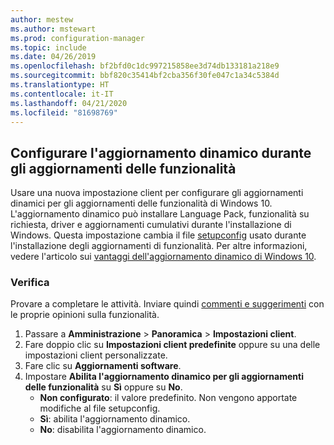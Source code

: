 ```yaml
---
author: mestew
ms.author: mstewart
ms.prod: configuration-manager
ms.topic: include
ms.date: 04/26/2019
ms.openlocfilehash: bf2bfd0c1dc997215858ee3d74db133181a218e9
ms.sourcegitcommit: bbf820c35414bf2cba356f30fe047c1a34c5384d
ms.translationtype: HT
ms.contentlocale: it-IT
ms.lasthandoff: 04/21/2020
ms.locfileid: "81698769"
---
```

## <a name="configure-dynamic-update-during-feature-updates"></a>Configurare l'aggiornamento dinamico durante gli aggiornamenti delle funzionalità
<!--4062619-->
Usare una nuova impostazione client per configurare gli aggiornamenti dinamici per gli aggiornamenti delle funzionalità di Windows 10. L'aggiornamento dinamico può installare Language Pack, funzionalità su richiesta, driver e aggiornamenti cumulativi durante l'installazione di Windows. Questa impostazione cambia il file [setupconfig](https://docs.microsoft.com/windows-hardware/manufacture/desktop/windows-setup-automation-overview) usato durante l'installazione degli aggiornamenti di funzionalità. Per altre informazioni, vedere l'articolo sui [vantaggi dell'aggiornamento dinamico di Windows 10](https://techcommunity.microsoft.com/t5/Windows-IT-Pro-Blog/The-benefits-of-Windows-10-Dynamic-Update/ba-p/467847). 

### <a name="try-it-out"></a>Verifica

Provare a completare le attività. Inviare quindi [commenti e suggerimenti](../../../../understand/find-help.md#product-feedback) con le proprie opinioni sulla funzionalità.

1. Passare a **Amministrazione** > **Panoramica** > **Impostazioni client**.
1. Fare doppio clic su **Impostazioni client predefinite** oppure su una delle impostazioni client personalizzate.
1. Fare clic su **Aggiornamenti software**.
1. Impostare **Abilita l'aggiornamento dinamico per gli aggiornamenti delle funzionalità** su **Sì** oppure su **No**.
    - **Non configurato**: il valore predefinito. Non vengono apportate modifiche al file setupconfig.
    - **Sì**: abilita l'aggiornamento dinamico.
    - **No**: disabilita l'aggiornamento dinamico.

